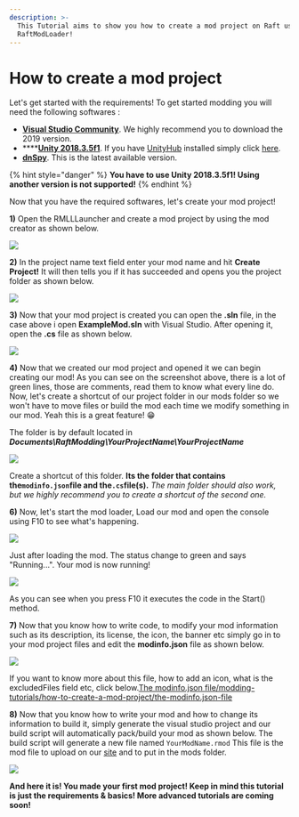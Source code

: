 ```yaml
---
description: >-
  This Tutorial aims to show you how to create a mod project on Raft using
  RaftModLoader!
---
```


# How to create a mod project

Let's get started with the requirements! To get started modding you will need the following softwares :‌

* **​**[**Visual Studio Community**](https://visualstudio.microsoft.com/downloads/). We highly recommend you to download the 2019 version.
* \*\*\*\*[**Unity 2018.3.5f1**](https://unity3d.com/unity/whats-new/2018.3.5). If you have [UnityHub](https://public-cdn.cloud.unity3d.com/hub/prod/UnityHubSetup.exe) installed simply click [here](http://fastdl.raftmodding.com/downloadRaftUnityVersion.php).
* **​**[**dnSpy**](https://github.com/0xd4d/dnSpy/releases/latest). This is the latest available version.

{% hint style="danger" %}
**You have to use Unity 2018.3.5f1! Using another version is not supported!**
{% endhint %}



Now that you have the required softwares, let's create your mod project!‌

**1\)** Open the RMLLLauncher and create a mod project by using the mod creator as shown below.‌

![](../../.gitbook/assets/image%20%2810%29.png)

**2\)** In the project name text field enter your mod name and hit **Create Project!** It will then tells you if it has succeeded and opens you the project folder as shown below.‌

![](../../.gitbook/assets/aa%20%284%29.png)

**3\)** Now that your mod project is created you can open the **.sln** file, in the case above i open **ExampleMod.sln** with Visual Studio. After opening it, open the **.cs** file as shown below.‌

![](../../.gitbook/assets/aa%20%285%29.png)

**4\)** Now that we created our mod project and opened it we can begin creating our mod! As you can see on the screenshot above, there is a lot of green lines, those are comments, read them to know what every line do. Now, let's create a shortcut of our project folder in our mods folder so we won't have to move files or build the mod each time we modify something in our mod. Yeah this is a great feature! 😁

The folder is by default located in _**Documents\RaftModding\YourProjectName\YourProjectName**_

![](../../.gitbook/assets/aa.png)

Create a shortcut of this folder. **Its the folder that contains the`modinfo.json`file and the`.cs`file\(s\).** _The main folder should also work, but we highly recommend you to create a shortcut of the second one._‌

**6\)** Now, let's start the mod loader, Load our mod and open the console using F10 to see what's happening.‌

![](../../.gitbook/assets/aa%20%282%29.png)

Just after loading the mod. The status change to green and says "Running...". Your mod is now running!‌

![](../../.gitbook/assets/aa%20%283%29.png)

As you can see when you press F10 it executes the code in the Start\(\) method.‌

**7\)** Now that you know how to write code, to modify your mod information such as its description, its license, the icon, the banner etc simply go in to your mod project files and edit the **modinfo.json** file as shown below.‌

![](../../.gitbook/assets/image%20%286%29.png)

If you want to know more about this file, how to add an icon, what is the excludedFiles field etc, click below.[The modinfo.json file/modding-tutorials/how-to-create-a-mod-project/the-modinfo.json-file‌](the-modinfo.json-file.md)

**8\)** Now that you know how to write your mod and how to change its information to build it, simply generate the visual studio project and our build script will automatically pack/build your mod as shown below. The build script will generate a new file named `YourModName.rmod` This file is the mod file to upload on our [site](https://www.greenhellmodding.com/) and to put in the mods folder.‌

![](../../.gitbook/assets/aa%20%281%29.png)

**And here it is! You made your first mod project! Keep in mind this tutorial is just the requirements & basics! More advanced tutorials are coming soon!**

